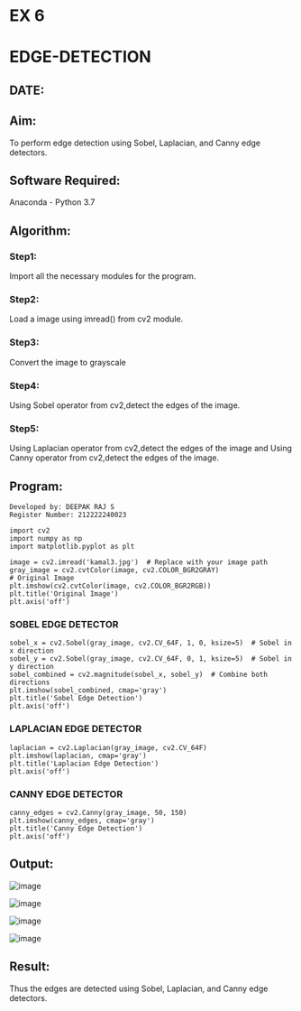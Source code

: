 # EX 6
# EDGE-DETECTION
## DATE:
## Aim:
To perform edge detection using Sobel, Laplacian, and Canny edge detectors.

## Software Required:
Anaconda - Python 3.7

## Algorithm:
### Step1:
Import all the necessary modules for the program.

### Step2:
Load a image using imread() from cv2 module.

### Step3:
Convert the image to grayscale

### Step4:
Using Sobel operator from cv2,detect the edges of the image.

### Step5:

Using Laplacian operator from cv2,detect the edges of the image and Using Canny operator from cv2,detect the edges of the image.

## Program:
```
Developed by: DEEPAK RAJ S
Register Number: 212222240023
```
```
import cv2
import numpy as np
import matplotlib.pyplot as plt

image = cv2.imread('kamal3.jpg')  # Replace with your image path
gray_image = cv2.cvtColor(image, cv2.COLOR_BGR2GRAY)
# Original Image
plt.imshow(cv2.cvtColor(image, cv2.COLOR_BGR2RGB))
plt.title('Original Image')
plt.axis('off')
```

### SOBEL EDGE DETECTOR
```
sobel_x = cv2.Sobel(gray_image, cv2.CV_64F, 1, 0, ksize=5)  # Sobel in x direction
sobel_y = cv2.Sobel(gray_image, cv2.CV_64F, 0, 1, ksize=5)  # Sobel in y direction
sobel_combined = cv2.magnitude(sobel_x, sobel_y)  # Combine both directions
plt.imshow(sobel_combined, cmap='gray')
plt.title('Sobel Edge Detection')
plt.axis('off')
```
### LAPLACIAN EDGE DETECTOR
```
laplacian = cv2.Laplacian(gray_image, cv2.CV_64F)
plt.imshow(laplacian, cmap='gray')
plt.title('Laplacian Edge Detection')
plt.axis('off')
```
### CANNY EDGE DETECTOR
```
canny_edges = cv2.Canny(gray_image, 50, 150)
plt.imshow(canny_edges, cmap='gray')
plt.title('Canny Edge Detection')
plt.axis('off')  
```

## Output:
![image](https://github.com/user-attachments/assets/45475fb0-12d7-4ba5-8b93-c76a0d765261)

![image](https://github.com/user-attachments/assets/e265973a-f2f1-4ac6-b193-6702039e0ede)

![image](https://github.com/user-attachments/assets/55c077bb-9970-4732-9129-e9e1e1797493)

![image](https://github.com/user-attachments/assets/ae3023c0-39c3-4b43-abf5-608ea567c8e4)

## Result:
Thus the edges are detected using Sobel, Laplacian, and Canny edge detectors.
